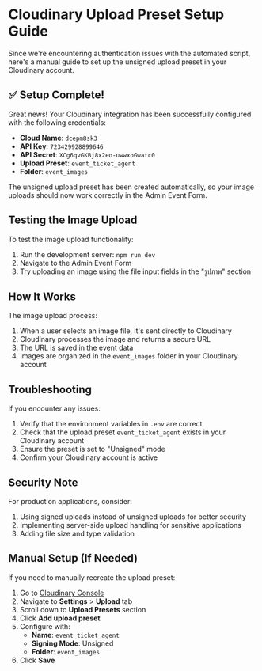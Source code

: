 # Cloudinary Upload Preset Setup Guide

Since we're encountering authentication issues with the automated script, here's a manual guide to set up the unsigned upload preset in your Cloudinary account.

## ✅ Setup Complete!

Great news! Your Cloudinary integration has been successfully configured with the following credentials:

- **Cloud Name**: `dcepm8sk3`
- **API Key**: `723429928899646`
- **API Secret**: `XCg6qvGKBj8x2eo-uwwxoGwatc0`
- **Upload Preset**: `event_ticket_agent`
- **Folder**: `event_images`

The unsigned upload preset has been created automatically, so your image uploads should now work correctly in the Admin Event Form.

## Testing the Image Upload

To test the image upload functionality:

1. Run the development server: `npm run dev`
2. Navigate to the Admin Event Form
3. Try uploading an image using the file input fields in the "รูปภาพ" section

## How It Works

The image upload process:

1. When a user selects an image file, it's sent directly to Cloudinary
2. Cloudinary processes the image and returns a secure URL
3. The URL is saved in the event data
4. Images are organized in the `event_images` folder in your Cloudinary account

## Troubleshooting

If you encounter any issues:

1. Verify that the environment variables in `.env` are correct
2. Check that the upload preset `event_ticket_agent` exists in your Cloudinary account
3. Ensure the preset is set to "Unsigned" mode
4. Confirm your Cloudinary account is active

## Security Note

For production applications, consider:
1. Using signed uploads instead of unsigned uploads for better security
2. Implementing server-side upload handling for sensitive applications
3. Adding file size and type validation

## Manual Setup (If Needed)

If you need to manually recreate the upload preset:

1. Go to [Cloudinary Console](https://console.cloudinary.com/)
2. Navigate to **Settings** > **Upload** tab
3. Scroll down to **Upload Presets** section
4. Click **Add upload preset**
5. Configure with:
   - **Name**: `event_ticket_agent`
   - **Signing Mode**: Unsigned
   - **Folder**: `event_images`
6. Click **Save**